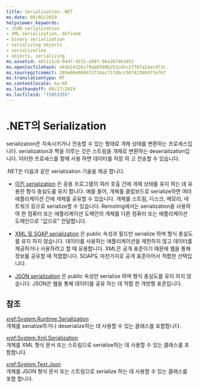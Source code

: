 ```yaml
---
title: Serialization-.NET
ms.date: 09/02/2019
helpviewer_keywords:
- JSON serialization
- XML serialization, defined
- binary serialization
- serializing objects
- serialization
- objects, serializing
ms.assetid: 4d1111c0-9447-4231-a997-96a2b74b3453
ms.openlocfilehash: e6db24326c79ab6509b253c45c27f87a2aacd73c
ms.sourcegitcommit: 289e06e904b72f34ac717dbcc5074239b977e707
ms.translationtype: MT
ms.contentlocale: ko-KR
ms.lasthandoff: 09/17/2019
ms.locfileid: "71053355"
---
```

# <a name="serialization-in-net"></a>.NET의 Serialization

serialization은 지속시키거나 전송할 수 있는 형태로 개체 상태를 변환하는 프로세스입니다. serialization과 짝을 이루는 것은 스트림을 개체로 변환하는 deserialization입니다. 이러한 프로세스를 함께 사용 하면 데이터를 저장 하 고 전송할 수 있습니다.  
  
.NET은 다음과 같은 serialization 기술을 제공 합니다.  
  
- [이진 serialization](binary-serialization.md) 은 응용 프로그램의 여러 호출 간에 개체 상태를 유지 하는 데 유용한 형식 충실도를 유지 합니다. 예를 들어, 개체를 클립보드로 serialize하면 여러 애플리케이션 간에 개체를 공유할 수 있습니다. 개체를 스트림, 디스크, 메모리, 네트워크 등으로 serialize할 수 있습니다. Remoting에서는 serialization을 사용하여 한 컴퓨터 또는 애플리케이션 도메인의 개체를 다른 컴퓨터 또는 애플리케이션 도메인으로 &quot;값으로&quot; 전달합니다.  
  
- [XML 및 SOAP serialization](xml-and-soap-serialization.md) 은 public 속성과 필드만 serialize 하며 형식 충실도를 유지 하지 않습니다. 데이터를 사용하는 애플리케이션을 제한하지 않고 데이터를 제공하거나 사용하려고 할 때 유용합니다. XML은 공개 표준이기 때문에 웹을 통해 정보를 공유할 때 적합합니다. SOAP도 마찬가지로 공개 표준이어서 적합한 선택입니다.  
  
- [JSON serialization](system-text-json-overview.md) 은 public 속성만 serialize 하며 형식 충실도를 유지 하지 않습니다. JSON은 웹을 통해 데이터를 공유 하는 데 적합 한 개방형 표준입니다.

## <a name="reference"></a>참조

<xref:System.Runtime.Serialization>  
개체를 serialize하거나 deserialize하는 데 사용할 수 있는 클래스를 포함합니다.
  
<xref:System.Xml.Serialization>  
개체를 XML 형식 문서 또는 스트림으로 serialize하는 데 사용할 수 있는 클래스를 포함합니다.

<xref:System.Text.Json>  
개체를 JSON 형식 문서 또는 스트림으로 serialize 하는 데 사용할 수 있는 클래스를 포함 합니다.
